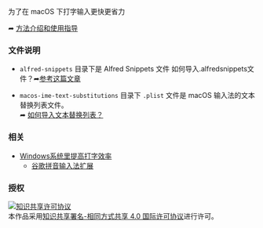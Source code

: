 为了在 macOS 下打字输入更快更省力

➦ [方法介绍和使用指导](https://toulan.fun/handbook/macos-improve-typing-efficiency.html)

### 文件说明

- `alfred-snippets` 目录下是 Alfred Snippets 文件
如何导入.alfredsnippets文件？➦[参考这篇文章](https://toulan.fun/handbook/macos-type-arrow-symbol.html)

- `macos-ime-text-substitutions` 目录下 `.plist` 文件是 macOS 输入法的文本替换列表文件。  
➦ [如何导入文本替换列表？](https://toulan.fun/handbook/macos-text-substitutions-import-and-export.html)

### 相关
- [Windows系统里提高打字效率](https://github.com/NodeWee/Typing-faster-on-Windows)
	- [谷歌拼音输入法扩展](https://toulan.fun/handbook/google-piyin-ime-extention.html)

### 授权
<a rel="license" href="http://creativecommons.org/licenses/by-sa/4.0/"><img alt="知识共享许可协议" style="border-width:0" src="https://i.creativecommons.org/l/by-sa/4.0/80x15.png" /></a><br />本作品采用<a rel="license" href="http://creativecommons.org/licenses/by-sa/4.0/">知识共享署名-相同方式共享 4.0 国际许可协议</a>进行许可。